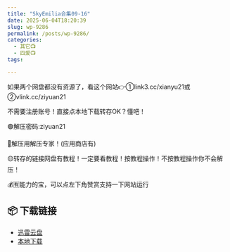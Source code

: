 ```yaml
---
title: "SkyEmilia合集09-16"
date: 2025-06-04T18:20:39
slug: wp-9286
permalink: /posts/wp-9286/
categories:
  - 其它📺
  - 四爱📺
tags:

---
```


如果两个网盘都没有资源了，看这个网站👉①link3.cc/xianyu21或②vlink.cc/ziyuan21

不需要注册账号！直接点本地下载转存OK？懂吧！

🟢解压密码:ziyuan21

🔵解压用解压专家！(应用商店有)

🟡转存的链接网盘有教程！一定要看教程！按教程操作！不按教程操作你不会解压！

💰🈶能力的宝，可以点左下角赞赏支持一下网站运行

## 📦 下载链接
- [迅雷云盘](https://blziyuan21.com/pay-download/9286?key=40890bc95f&down_id=0)
- [本地下载](https://blziyuan21.com/pay-download/9286?key=40890bc95f&down_id=1)

